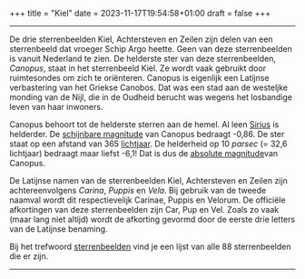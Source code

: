+++
title = "Kiel"
date = 2023-11-17T19:54:58+01:00
draft = false
+++

---
De drie sterrenbeelden Kiel, Achtersteven en Zeilen zijn delen van een
sterrenbeeld dat vroeger Schip Argo heette. Geen van deze sterrenbeelden
is vanuit Nederland te zien. De helderste ster van deze sterrenbeelden,
*Canopus*, staat in het sterrenbeeld Kiel. Ze wordt vaak gebruikt door
ruimtesondes om zich te oriënteren. Canopus is eigenlijk een Latijnse
verbastering van het Griekse Canobos. Dat was een stad aan de westeljke
monding van de Nijl, die in de Oudheid berucht was wegens het losbandige
leven van haar inwoners.

Canopus behoort tot de helderste sterren aan de hemel. Al leen
[Sirius](/encyclopedie/sirius) is helderder. De [schijnbare magnitude](magnitude) van Canopus bedraagt -0,86. De ster
staat op een afstand van 365 [lichtjaar](/encyclopedie/lichtjaar). De
helderheid op 10 *parsec* (= 32,6 lichtjaar) bedraagt maar liefst -6,1!
Dat is dus de [absolute magnitude](/encyclopedie/absolute)van Canopus.

De Latijnse namen van de sterrenbeelden Kiel, Achtersteven en Zeilen
zijn achtereenvolgens *Carina*, *Puppis* en *Vela*. Bij gebruik van de
tweede naamval wordt dit respectievelijk Carinae, Puppis en Velorum. De
officiële afkortingen van deze sterrenbeelden zijn Car, Pup en Vel.
Zoals zo vaak (maar lang niet altijd) wordt de afkorting gevormd door de
eerste drie letters van de Latijnse benaming.

Bij het trefwoord [sterrenbeelden](/encyclopedie/sterrenbeeld) vind je een
lijst van alle 88 sterrenbeelden die er zijn.

---

